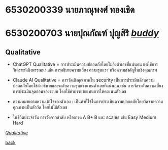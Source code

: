 # 6530200339 นายภาณุพงศ์ ทองเชิด 
# 6530200703 นายปุณกัณฑ์ ปุญสิริ *[buddy](https://qlerdev.github.io/qualitative)*

## Qualitative
- ChatGPT Qualitative = การประเมินความปลอดภัยโดยไม่อิงตัวเลขที่แน่นอน แต่ใช้การวิเคราะห์เชิงพรรณนา เช่น การอธิบายความเสี่ยง ความรุนแรง หรือความสำคัญในเชิงคุณภาพ

- Claude AI Qualitative = การวัดเชิงคุณภาพใน security เป็นการประเมินด้านความปลอดภัยโดยใช้คำอธิบายและระดับความรุนแรงแทนตัวเลขที่แน่นอน เช่น การจัดระดับความเสี่ยง การประเมินจุดอ่อนของระบบ โดยใช้คำบรรยายแทนการให้คะแนนตัวเลข

- ความหมายตามความเข้าใจของตัวเอง : เป็นคำที่ใข้ในการประเมินความปลอดภัยโดยวัดจากความคุณภาพเป็นตัววัด โดยไม่ใช้ตัวเลข

- ในชีวิตประจำวัน
การวัดจากลำดับ หรือเกรด A B+ B และ scales เช่น Easy Medium Hard

*[Qualitative](https://www.isc2.org/certifications/cissp/cissp-student-glossary#q)*

[back](https://6530200339.github.io)

